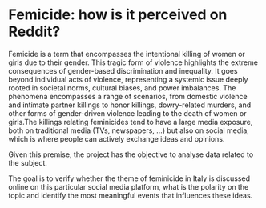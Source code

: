 # Femicide: how is it perceived on Reddit?
Femicide is a term that encompasses the intentional killing of women or girls due to their gender. This tragic form of violence highlights the extreme consequences of gender-based discrimination and inequality. It goes beyond individual acts of violence, representing a systemic issue deeply rooted in societal norms, cultural biases, and power imbalances. The phenomena encompasses a range of scenarios, from domestic violence and intimate partner killings to honor killings, dowry-related murders, and other forms of gender-driven violence leading to the death of women or girls.The killings relating feminicides tend to have a large media exposure, both on traditional media (TVs, newspapers, ...) but also on social media, which is where people can actively exchange ideas and opinions.

Given this premise, the project has the objective to analyse data related to the subject.

The goal is to verify whether the theme of feminicide in Italy is discussed online on this particular social media platform, what is the polarity on the topic and identify the most meaningful events that influences these ideas.
